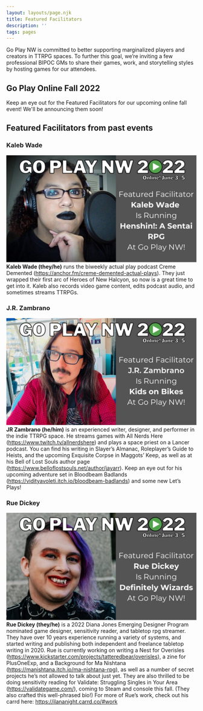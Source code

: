 ```yaml
---
layout: layouts/page.njk
title: Featured Facilitators
description: ''
tags: pages
---
```


Go Play NW is committed to better supporting marginalized players and creators in TTRPG spaces. To further this goal, we’re inviting a few professional BIPOC GMs to share their games, work, and storytelling styles by hosting games for our attendees.

## Go Play Online Fall 2022
Keep an eye out for the Featured Facilitators for our upcoming online fall event! We'll be announcing them soon!

## Featured Facilitators from past events
### Kaleb Wade
![Image](/images/featured-facilitators/kaleb-wade.jpg)
**Kaleb Wade (they/he)** runs the biweekly actual play podcast Creme Demented (https://anchor.fm/creme-demented-actual-plays). They just wrapped their first arc of Heroes of New Halcyon, so now is a great time to get into it. Kaleb also records video game content, edits podcast audio, and sometimes streams TTRPGs.

### J.R. Zambrano
![Image](/images/featured-facilitators/jr-zambrano.jpg)
**JR Zambrano (he/him)** is an experienced writer, designer, and performer in the indie TTRPG space. He streams games with All Nerds Here (https://www.twitch.tv/allnerdshere) and plays a space priest on a Lancer podcast. You can find his writing in Slayer’s Almanac, Roleplayer’s Guide to Heists, and the upcoming Exquisite Corpse in Maggots’ Keep, as well as at his Bell of Lost Souls author page (https://www.belloflostsouls.net/author/jayarr). Keep an eye out for his upcoming adventure set in Bloodbeam Badlands (https://vidityavoleti.itch.io/bloodbeam-badlands) and some new Let’s Plays!

### Rue Dickey
![Image](/images/featured-facilitators/rue-dickey.jpg)
**Rue Dickey (they/he)** is a 2022 Diana Jones Emerging Designer Program nominated game designer, sensitivity reader, and tabletop rpg streamer. They have over 10 years experience running a variety of systems, and started writing and publishing both independent and freelance tabletop writing in 2020. Rue is currently working on writing a Nest for Overisles (https://www.kickstarter.com/projects/tatteredbear/overisles), a zine for PlusOneExp, and a Background for Ma Nishtana (https://manishtana.itch.io/ma-nishtana-rpg), as well as a number of secret projects he’s not allowed to talk about just yet. They are also thrilled to be doing sensitivity reading for Validate: Struggling Singles in Your Area (https://validategame.com/), coming to Steam and console this fall. (They also crafted this well-phrased bio!) For more of Rue’s work, check out his carrd here: https://ilananight.carrd.co/#work